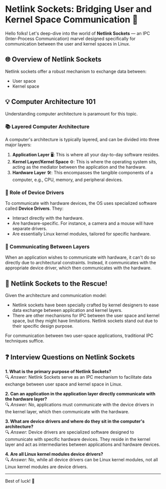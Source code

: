 
# Netlink Sockets: Bridging User and Kernel Space Communication 🚀

Hello folks! Let's deep-dive into the world of **Netlink Sockets** — an IPC (Inter-Process Communication) marvel designed specifically for communication between the user and kernel spaces in Linux.

## 🌐 Overview of Netlink Sockets

Netlink sockets offer a robust mechanism to exchange data between:
- User space
- Kernel space

## 💡 Computer Architecture 101

Understanding computer architecture is paramount for this topic.

### 📚 Layered Computer Architecture

A computer's architecture is typically layered, and can be divided into three major layers:

1. **Application Layer** 🖥️: This is where all your day-to-day software resides.
2. **Kernel Layer/Kernel Space** ⚙️: This is where the operating system sits, acting as the mediator between the application and the hardware.
3. **Hardware Layer** 🛠️: This encompasses the tangible components of a computer, e.g., CPU, memory, and peripheral devices.

### 🤖 Role of Device Drivers

To communicate with hardware devices, the OS uses specialized software called **Device Drivers**. They:
- Interact directly with the hardware.
- Are hardware-specific. For instance, a camera and a mouse will have separate drivers.
- Are essentially Linux kernel modules, tailored for specific hardware.

### 🌉 Communicating Between Layers

When an application wishes to communicate with hardware, it can't do so directly due to architectural constraints. Instead, it communicates with the appropriate device driver, which then communicates with the hardware.

## 🔄 Netlink Sockets to the Rescue!

Given the architecture and communication model:

- Netlink sockets have been specially crafted by kernel designers to ease data exchange between application and kernel layers.
- There are other mechanisms for IPC between the user space and kernel space, but they might have limitations. Netlink sockets stand out due to their specific design purpose.

For communication between two user-space applications, traditional IPC techniques suffice.

## ❓ Interview Questions on Netlink Sockets

**1. What is the primary purpose of Netlink Sockets?**  
🔍 *Answer:* Netlink Sockets serve as an IPC mechanism to facilitate data exchange between user space and kernel space in Linux.

**2. Can an application in the application layer directly communicate with the hardware layer?**  
🔍 *Answer:* No, applications must communicate with the device drivers in the kernel layer, which then communicate with the hardware.

**3. What are device drivers and where do they sit in the computer's architecture?**  
🔍 *Answer:* Device drivers are specialized software designed to communicate with specific hardware devices. They reside in the kernel layer and act as intermediaries between applications and hardware devices.

**4. Are all Linux kernel modules device drivers?**  
🔍 *Answer:* No, while all device drivers can be Linux kernel modules, not all Linux kernel modules are device drivers.

---

 Best of luck! 🌟

